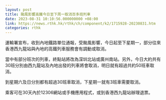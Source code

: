 ```yaml
---
layout: post
title: 颱風影響高鐵今日至下周一取消百多班列車
date: 2023-08-31 10:10:56.000000000 +08:00
link: https://news.rthk.hk/rthk/ch/component/k2/1715928-20230831.htm
categories: rthk
---
```


運輸署宣布，收到內地鐵路單位通報，受颱風影響，今日起至下星期一，部分往來香港西九龍站與內地的高鐵列車服務會有調動或取消。

當中有部分班次的列車，終點站將改為深圳北站或廣州南站。另外，今日大約共有30班分別由西九龍站及內地出發的列車將會取消，明日就有超過共約50班車取消。

到星期六及日分別都有超過30班車取消，下星期一就有3班車需要取消。

乘客可在30天內於12306網站或手機應用程式，或到香港西九龍站辦理退票。
